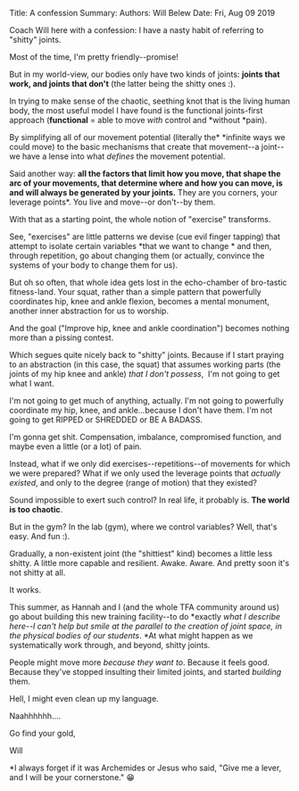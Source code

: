 Title:   A confession
Summary: 
Authors: Will Belew
Date:    Fri, Aug 09 2019
        

Coach Will here with a confession: I have a nasty habit of referring to "shitty" joints.

Most of the time, I'm pretty friendly--promise!

But in my world-view, our bodies only have two kinds of joints: **joints that work, and joints that don't** (the latter being the shitty ones :).

In trying to make sense of the chaotic, seething knot that is the living human body, the most useful model I have found is the functional joints-first approach (**functional** = able to move *with* control and *without *pain).

By simplifying all of our movement potential (literally the* *infinite ways we could move) to the basic mechanisms that create that movement--a joint--we have a lense into what *defines* the movement potential.

Said another way: **all the factors that limit how you move, that shape the arc of your movements, that determine where and how you can move, is and will always be generated by your joints.** They are you corners, your leverage points*. You live and move--or don't--by them.

With that as a starting point, the whole notion of "exercise" transforms.

See, "exercises" are little patterns we devise (cue evil finger tapping) that attempt to isolate certain variables *that we want to change * and then, through repetition, go about changing them (or actually, convince the systems of your body to change them for us).

But oh so often, that whole idea gets lost in the echo-chamber of bro-tastic fitness-land. Your squat, rather than a simple pattern that powerfully coordinates hip, knee and ankle flexion, becomes a mental monument, another inner abstraction for us to worship.

And the goal ("Improve hip, knee and ankle coordination") becomes nothing more than a pissing contest.

Which segues quite nicely back to "shitty" joints. Because if I start praying to an abstraction (in this case, the squat) that assumes working parts (the joints of my hip knee and ankle) *that I don't possess*,  I'm not going to get what I want.

I'm not going to get much of anything, actually. I'm not going to powerfully coordinate my hip, knee, and ankle...because I don't have them. I'm not going to get RIPPED or SHREDDED or BE A BADASS.

I'm gonna get shit. Compensation, imbalance, compromised function, and maybe even a little (or a lot) of pain.

Instead, what if we only did exercises--repetitions--of movements for which we were prepared? What if we only used the leverage points that *actually existed*, and only to the degree (range of motion) that they existed?

Sound impossible to exert such control? In real life, it probably is. **The world is too chaotic**.

But in the gym? In the lab (gym), where we control variables? Well, that's easy. And fun :).

Gradually, a non-existent joint (the "shittiest" kind) becomes a little less shitty. A little more capable and resilient. Awake. Aware. And pretty soon it's not shitty at all.

It works.

This summer, as Hannah and I (and the whole TFA community around us) go about building this new training facility--to do *exactly *what I describe here--I can't help but smile at the parallel to the creation of *joint space*, in the physical bodies of our students*. *At what might happen as we systematically work through, and beyond, shitty joints.

People might move more *because they want to*. Because it feels good. Because they've stopped insulting their limited joints, and started *building* them.

Hell, I might even clean up my language.

Naahhhhhh….

Go find your gold,

Will

*I always forget if it was Archemides or Jesus who said, "Give me a lever, and I will be your cornerstone." 😁

